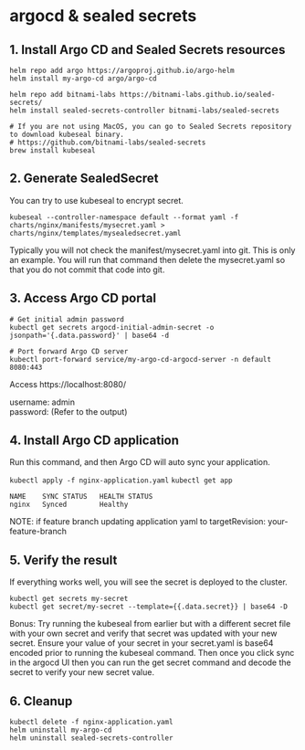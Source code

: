 # argocd & sealed secrets

## 1. Install Argo CD and Sealed Secrets resources
```
helm repo add argo https://argoproj.github.io/argo-helm
helm install my-argo-cd argo/argo-cd

helm repo add bitnami-labs https://bitnami-labs.github.io/sealed-secrets/
helm install sealed-secrets-controller bitnami-labs/sealed-secrets

# If you are not using MacOS, you can go to Sealed Secrets repository to download kubeseal binary.
# https://github.com/bitnami-labs/sealed-secrets
brew install kubeseal
```

## 2. Generate SealedSecret
You can try to use kubeseal to encrypt secret.

`kubeseal --controller-namespace default --format yaml -f charts/nginx/manifests/mysecret.yaml > charts/nginx/templates/mysealedsecret.yaml`

Typically you will not check the manifest/mysecret.yaml into git. This is only an example. You will run that command then delete the mysecret.yaml so that you do not commit that code into git.

## 3. Access Argo CD portal
```
# Get initial admin password
kubectl get secrets argocd-initial-admin-secret -o jsonpath='{.data.password}' | base64 -d

# Port forward Argo CD server
kubectl port-forward service/my-argo-cd-argocd-server -n default 8080:443
```

Access https://localhost:8080/

username: admin\
password: (Refer to the output)


## 4. Install Argo CD application
Run this command, and then Argo CD will auto sync your application.

`kubectl apply -f nginx-application.yaml`
`kubectl get app`

```
NAME    SYNC STATUS   HEALTH STATUS
nginx   Synced        Healthy
```

NOTE: if feature branch updating application yaml to targetRevision: your-feature-branch

## 5. Verify the result
If everything works well, you will see the secret is deployed to the cluster.

```
kubectl get secrets my-secret
kubectl get secret/my-secret --template={{.data.secret}} | base64 -D    
```

Bonus: Try running the kubeseal from earlier but with a different secret file with your own secret and verify that secret was updated with your new secret. Ensure your value of your secret in your secret.yaml is base64 encoded prior to running the kubeseal command. Then once you click sync in the argocd UI then you can run the get secret command and decode the secret to verify your new secret value.

## 6. Cleanup

```
kubectl delete -f nginx-application.yaml
helm uninstall my-argo-cd 
helm uninstall sealed-secrets-controller
```